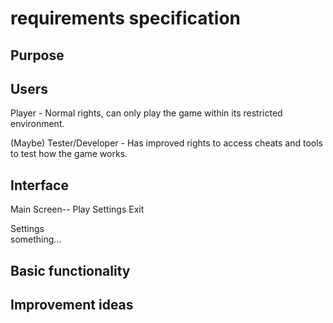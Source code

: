 # requirements specification

## Purpose



## Users

Player - Normal rights, can only play the game within its restricted environment.

(Maybe) Tester/Developer - Has improved rights to access cheats and tools to test how the game works.

## Interface

Main Screen--
  Play
  Settings
  Exit


Settings\
  something...

## Basic functionality

###



## Improvement ideas
